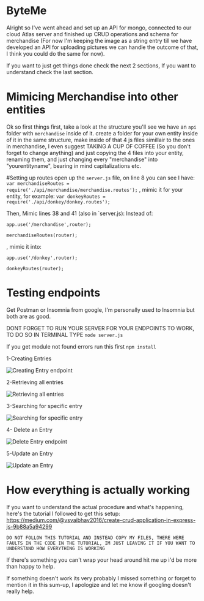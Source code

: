 # ByteMe
Alright so I've went ahead and set up an API for mongo, connected to our cloud Atlas server and finished up CRUD operations and schema for merchandise (For now I'm keeping the image as a string entry till we have developed an API for uploading pictures we can handle the outcome of that, I think you could do the same for now).

If you want to just get things done check the next 2 sections, If you want to understand check the last section.

# Mimicing Merchandise into other entities
Ok so first things first, take a look at the structure you'll see we have an `api` folder with `merchandise` inside of it.
create a folder for your own entity inside of it in the same structure, make inside of that 4 js files simillair to the ones in merchandise, I even suggest TAKING A CUP OF COFFEE (So you don't forget to change anything) and just copying the 4 files into your entity, renaming them, and just changing every "merchandise" into "yourentityname", bearing in mind capitalizations etc.


#Setting up routes
open up the `server.js` file, on line 8 you can see I have:
`var merchandiseRoutes = require('./api/merchandise/merchandise.routes');`
, mimic it for your entity, for example:
`var donkeyRoutes = require('./api/donkey/donkey.routes');`

Then, Mimic lines 38 and 41 (also in `server.js):
Instead of: 

`app.use('/merchandise',router);`

`merchandiseRoutes(router);`

, mimic it into:

`app.use('/donkey',router);`

`donkeyRoutes(router);`




# Testing endpoints
Get Postman or Insomnia from google, I'm personally used to Insomnia but both are as good.

DONT FORGET TO RUN YOUR SERVER FOR YOUR ENDPOINTS TO WORK, TO DO SO IN TERMINAL TYPE
`node server.js`

If you get module not found errors run this first
`npm install`

1-Creating Entries

![Creating Entry endpoint](https://i.ibb.co/rswt20Z/Screenshot-7.png)

2-Retrieving all entries

![Retrieving all entries](https://i.ibb.co/rtkgT3z/Screenshot-8.png)

3-Searching for specific entry

![Searching for specific entry](https://i.ibb.co/6cMDh6x/Screenshot-9.png)

4- Delete an Entry

![Delete Entry endpoint](https://i.ibb.co/rGx3nLb/Screenshot-10.png)

5-Update an Entry

![Update an Entry](https://i.ibb.co/rk8T4LB/Screenshot-11.png)





# How everything is actually working
If you want to understand the actual procedure and what's happening, here's the tutorial I followed to get this setup: 
https://medium.com/@vsvaibhav2016/create-crud-application-in-express-js-9b88a5a94299

`DO NOT FOLLOW THIS TUTORIAL AND INSTEAD COPY MY FILES, THERE WERE FAULTS IN THE CODE IN THE TUTORIAL, IM JUST LEAVING IT IF YOU WANT TO UNDERSTAND HOW EVERYTHING IS WORKING`

If there's something you can't wrap your head around hit me up i'd be more than happy to help.

If something doesn't work its very probably I missed something or forget to mention it in this sum-up, I apologize and let me know if googling doesn't really help.

